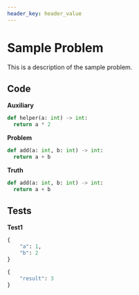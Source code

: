 ```yaml
---
header_key: header_value
---
```


# Sample Problem
This is a description of the sample problem.

## Code

**Auxiliary**
```python
def helper(a: int) -> int:
  return a * 2
```

**Problem**
```python
def add(a: int, b: int) -> int:
  return a + b
```

**Truth**
```python
def add(a: int, b: int) -> int:
  return a + b
```

## Tests

**Test1**
```python
{
    "a": 1,
    "b": 2
}
```

```python
{
    "result": 3
}
```
